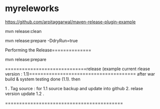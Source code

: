# myreleworks

https://github.com/arpitaggarwal/maven-release-plugin-example

mvn release:clean

mvn release:prepare -DdryRun=true


Performing the Release==============

mvn release:prepare


=============================release (example current rlease version : 1.1)======================================
 after war build & system testing done (1.1). then 
 
 1 . Tag  source  :  for 1.1 source backup and update into github
 2.  relase version update 1.2 . 

==========================================
